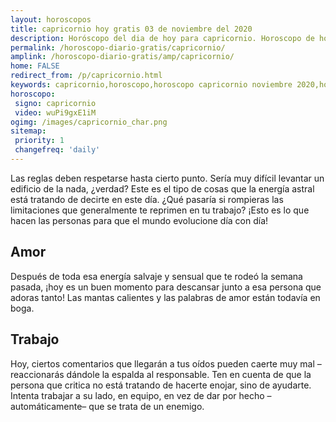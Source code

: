 ```yaml
---
layout: horoscopos
title: capricornio hoy gratis 03 de noviembre del 2020 
description: Horóscopo del dia de hoy para capricornio. Horoscopo de hoy 03 de noviembre del 2020. Las predicciones de amor, trabajo, vida personal gratis.
permalink: /horoscopo-diario-gratis/capricornio/
amplink: /horoscopo-diario-gratis/amp/capricornio/
home: FALSE
redirect_from: /p/capricornio.html
keywords: capricornio,horoscopo,horoscopo capricornio noviembre 2020,horoscopo capricornio hoy,tarot capricornio noviembre 2020,horoscopo capricornio,tarot capricornio hoy,horoscopo de hoy,horoscopo diario,tarot del amor,horoscopo de hoy capricornio,horoscopo diario del tarot, Horoscopo de hoy capricornio 03 de noviembre del 2020,horóscopo del día
horoscopo:
 signo: capricornio
 video: wuPi9gxE1iM
ogimg: /images/capricornio_char.png
sitemap:
 priority: 1
 changefreq: 'daily'
---
```



Las reglas deben respetarse hasta cierto punto. Sería muy difícil levantar un edificio de la nada, ¿verdad? Este es el tipo de cosas que la energía astral está tratando de decirte en este día. ¿Qué pasaría si rompieras las limitaciones que generalmente te reprimen en tu trabajo? ¡Esto es lo que hacen las personas para que el mundo evolucione día con día!

## Amor

Después de toda esa energía salvaje y sensual que te rodeó la semana pasada, ¡hoy es un buen momento para descansar junto a esa persona que adoras tanto! Las mantas calientes y las palabras de amor están todavía en boga.

## Trabajo

Hoy, ciertos comentarios que llegarán a tus oídos pueden caerte muy mal –reaccionarás dándole la espalda al responsable. Ten en cuenta de que la persona que critica no está tratando de hacerte enojar, sino de ayudarte. Intenta trabajar a su lado, en equipo, en vez de dar por hecho –automáticamente– que se trata de un enemigo.